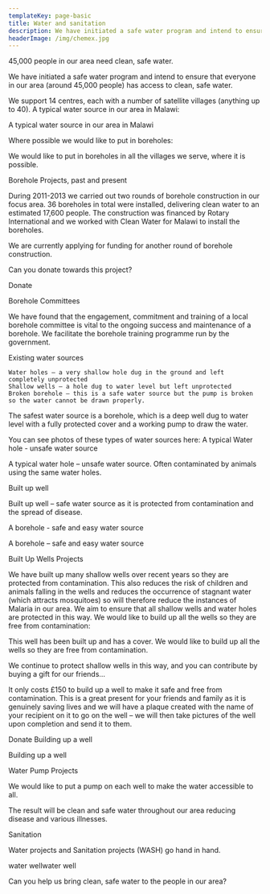 ```yaml
---
templateKey: page-basic
title: Water and sanitation
description: We have initiated a safe water program and intend to ensure that everyone in our area (around 45,000 people) has access to clean, safe water.
headerImage: /img/chemex.jpg
---
```


45,000 people in our area need clean, safe water.

We have initiated a safe water program and intend to ensure that everyone in our area (around 45,000 people) has access to clean, safe water.

We support 14 centres, each with a number of satellite villages (anything up to 40).
A typical water source in our area in Malawi:

A typical water source in our area in Malawi

Where possible we would like to put in boreholes:

We would like to put in boreholes in all the villages we serve, where it is possible.

Borehole Projects, past and present

During 2011-2013 we carried out two rounds of borehole construction in our focus area. 36 boreholes in total were installed, delivering clean water to an estimated 17,600 people. The construction was financed by Rotary International and we worked with Clean Water for Malawi to install the boreholes.

We are currently applying for funding for another round of borehole construction.

Can you donate towards this project?

Donate

Borehole Committees

We have found that the engagement, commitment and training of a local borehole committee is vital to the ongoing success and maintenance of a borehole. We facilitate the borehole training programme run by the government.

Existing water sources

    Water holes – a very shallow hole dug in the ground and left completely unprotected
    Shallow wells – a hole dug to water level but left unprotected
    Broken borehole – this is a safe water source but the pump is broken so the water cannot be drawn properly.

The safest water source is a borehole, which is a deep well dug to water level with a fully protected cover and a working pump to draw the water.

You can see photos of these types of water sources here:
A typical Water hole - unsafe water source

A typical water hole – unsafe water source. Often contaminated by animals using the same water holes.

Built up well

Built up well – safe water source as it is protected from contamination and the spread of disease.

A borehole - safe and easy water source

A borehole – safe and easy water source

Built Up Wells Projects

We have built up many shallow wells over recent years so they are protected from contamination. This also reduces the risk of children and animals falling in the wells and reduces the occurrence of stagnant water (which attracts mosquitoes) so will therefore reduce the instances of Malaria in our area. We aim to ensure that all shallow wells and water holes are protected in this way.
We would like to build up all the wells so they are free from contamination:

This well has been built up and has a cover. We would like to build up all the wells so they are free from contamination.

We continue to protect shallow wells in this way, and you can contribute by buying a gift for our friends…

It only costs £150 to build up a well to make it safe and free from contamination. This is a great present for your friends and family as it is genuinely saving lives and we will have a plaque created with the name of your recipient on it to go on the well – we will then take pictures of the well upon completion and send it to them.

Donate
Building up a well

Building up a well

Water Pump Projects

We would like to put a pump on each well to make the water accessible to all.

The result will be clean and safe water throughout our area reducing disease and various illnesses.

Sanitation

Water projects and Sanitation projects (WASH) go hand in hand.

water wellwater well

Can you help us bring clean, safe water to the people in our area?
